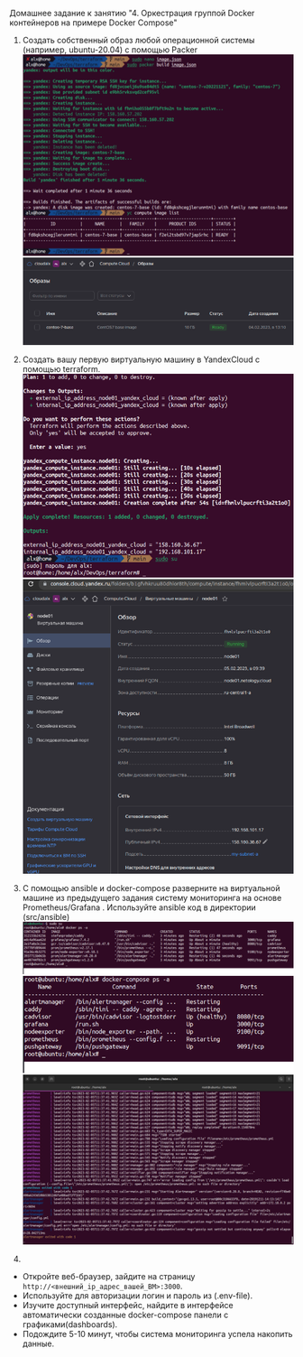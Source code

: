 Домашнее задание к занятию "4. Оркестрация группой Docker контейнеров на примере Docker Compose"


1. Создать собственный образ любой операционной системы (например, ubuntu-20.04) с помощью Packer
![SCREENSHOT1](https://github.com/AlxUp/devops-netology/blob/master/docker/yc1.png)
![SCREENSHOT2](https://github.com/AlxUp/devops-netology/blob/master/docker/yc2.png)

2. Создать вашу первую виртуальную машину в YandexCloud с помощью terraform.
![SCRENNSHOT3](https://github.com/AlxUp/devops-netology/blob/master/docker/vm1.png)
![SCREENSHOT4](https://github.com/AlxUp/devops-netology/blob/master/docker/vm2.png)

3. С помощью ansible и docker-compose разверните на виртуальной машине из предыдущего задания систему мониторинга на основе Prometheus/Grafana . Используйте ansible код в директории (src/ansible)
![SCRENNSHOT5](https://github.com/AlxUp/devops-netology/blob/master/virt-23/docker/d1.png)
![SCRENNSHOT6](https://github.com/AlxUp/devops-netology/blob/master/virt-23/docker/d2.png)
![SCRENNSHOT7](https://github.com/AlxUp/devops-netology/blob/master/virt-23/docker/d3.png)

4.
- Откройте веб-браузер, зайдите на страницу `http://<внешний_ip_адрес_вашей_ВМ>:3000`.
- Используйте для авторизации логин и пароль из (.env-file).
- Изучите доступный интерфейс, найдите в интерфейсе автоматически созданные docker-compose панели с графиками(dashboards).
- Подождите 5-10 минут, чтобы система мониторинга успела накопить данные.
